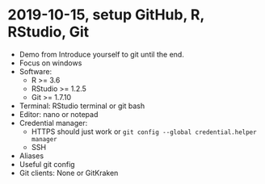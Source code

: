# 2019-10-15, setup GitHub, R, RStudio, Git

* Demo from Introduce yourself to git until the end. 
* Focus on windows
* Software:
    * R >= 3.6
    * RStudio >= 1.2.5
    * Git >= 1.7.10
* Terminal: RStudio terminal or git bash
* Editor: nano or notepad
* Credential manager: 
    * HTTPS should just work or `git config --global credential.helper manager`
    * SSH
* Aliases
* Useful git config
* Git clients: None or GitKraken
